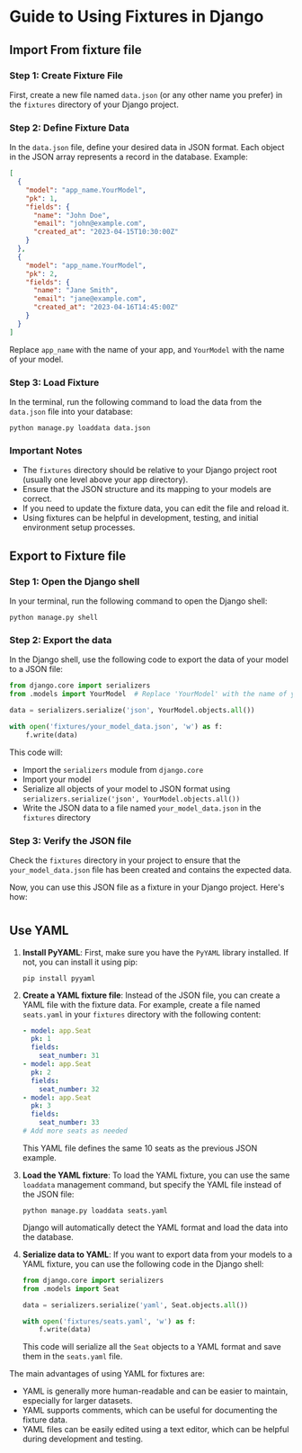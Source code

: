 # Guide to Using Fixtures in Django

## **Import From fixture file**

### **Step 1: Create Fixture File**
First, create a new file named `data.json` (or any other name you prefer) in the `fixtures` directory of your Django project.

### **Step 2: Define Fixture Data**
In the `data.json` file, define your desired data in JSON format. Each object in the JSON array represents a record in the database. Example:

```json
[
  {
    "model": "app_name.YourModel",
    "pk": 1,
    "fields": {
      "name": "John Doe",
      "email": "john@example.com",
      "created_at": "2023-04-15T10:30:00Z"
    }
  },
  {
    "model": "app_name.YourModel",
    "pk": 2,
    "fields": {
      "name": "Jane Smith",
      "email": "jane@example.com",
      "created_at": "2023-04-16T14:45:00Z"
    }
  }
]
```

Replace `app_name` with the name of your app, and `YourModel` with the name of your model.

###  **Step 3: Load Fixture**
In the terminal, run the following command to load the data from the `data.json` file into your database:

```
python manage.py loaddata data.json
```

### **Important Notes**
- The `fixtures` directory should be relative to your Django project root (usually one level above your app directory).
- Ensure that the JSON structure and its mapping to your models are correct.
- If you need to update the fixture data, you can edit the file and reload it.
- Using fixtures can be helpful in development, testing, and initial environment setup processes.


## **Export to Fixture file**


### **Step 1: Open the Django shell**
In your terminal, run the following command to open the Django shell:

   ```
   python manage.py shell
   ```

### **Step 2: Export the data**
In the Django shell, use the following code to export the data of your model to a JSON file:

   ```python
   from django.core import serializers
   from .models import YourModel  # Replace 'YourModel' with the name of your model

   data = serializers.serialize('json', YourModel.objects.all())

   with open('fixtures/your_model_data.json', 'w') as f:
       f.write(data)
   ```

   This code will:
   - Import the `serializers` module from `django.core`
   - Import your model
   - Serialize all objects of your model to JSON format using `serializers.serialize('json', YourModel.objects.all())`
   - Write the JSON data to a file named `your_model_data.json` in the `fixtures` directory

### **Step 3: Verify the JSON file**
Check the `fixtures` directory in your project to ensure that the `your_model_data.json` file has been created and contains the expected data.

Now, you can use this JSON file as a fixture in your Django project. Here's how:

#

## **Use YAML**

1. **Install PyYAML**: First, make sure you have the `PyYAML` library installed. If not, you can install it using pip:

   ```
   pip install pyyaml
   ```

2. **Create a YAML fixture file**: Instead of the JSON file, you can create a YAML file with the fixture data. For example, create a file named `seats.yaml` in your `fixtures` directory with the following content:

   ```yaml
   - model: app.Seat
     pk: 1
     fields:
       seat_number: 31
   - model: app.Seat  
     pk: 2
     fields:
       seat_number: 32
   - model: app.Seat
     pk: 3
     fields:
       seat_number: 33
   # Add more seats as needed
   ```

   This YAML file defines the same 10 seats as the previous JSON example.

3. **Load the YAML fixture**: To load the YAML fixture, you can use the same `loaddata` management command, but specify the YAML file instead of the JSON file:

   ```
   python manage.py loaddata seats.yaml
   ```

   Django will automatically detect the YAML format and load the data into the database.

4. **Serialize data to YAML**: If you want to export data from your models to a YAML fixture, you can use the following code in the Django shell:

   ```python
   from django.core import serializers
   from .models import Seat

   data = serializers.serialize('yaml', Seat.objects.all())

   with open('fixtures/seats.yaml', 'w') as f:
       f.write(data)
   ```

   This code will serialize all the `Seat` objects to a YAML format and save them in the `seats.yaml` file.

The main advantages of using YAML for fixtures are:

- YAML is generally more human-readable and can be easier to maintain, especially for larger datasets.
- YAML supports comments, which can be useful for documenting the fixture data.
- YAML files can be easily edited using a text editor, which can be helpful during development and testing.
